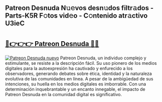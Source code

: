 ## Patreon Desnuda N𝚞𝚎vos desn𝚞dos filtr𝚊dos - Parts-K5R F𝚘tos vid𝚎o - C𝚘ntenido atr𝚊ctivo U3ieC

# <h2><a href="http://mb6z12y.tromn.icu/?c=Patreon+Desnuda">🔗👉👉👉 Patreon Desnuda 🔗🔗</a></h2>

[![Patreon Desnuda nuevo](https://i.imgur.com/pEAQMta.gif)](http://mb6z12y.tromn.icu/?c=Patreon+Desnuda)
Patreon Desnuda, un individuo complejo y estimulante, se resiste a la descripción fácil. Su uso pionero de los medios digitales para la autoexpresión ha cautivado y enfurecido a los observadores, generando debates sobre ética, identidad y la naturaleza evolutiva de las comunidades en línea. A pesar de la ambigüedad de sus intenciones, su huella en los medios digitales es imborrable. Con una determinación inquebrantable y un encanto innegable, el impacto de Patreon Desnuda en la comunidad digital es significativo.
